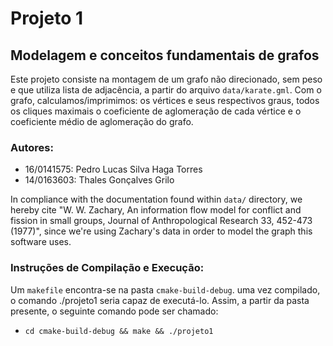 # Projeto 1
## Modelagem e conceitos fundamentais de grafos
Este projeto consiste na montagem de um grafo não direcionado, sem peso e que utiliza lista de adjacência, a partir do
arquivo ```data/karate.gml```. Com o grafo, calculamos/imprimimos: os vértices e seus respectivos graus, todos os
cliques maximais o coeficiente de aglomeração de cada vértice e o coeficiente médio de aglomeração do grafo.

### Autores:
 * 16/0141575: Pedro Lucas Silva Haga Torres
 * 14/0163603: Thales Gonçalves Grilo

In compliance with the documentation found within `data/` directory, we hereby cite "W. W. Zachary, An information flow
model for conflict and fission in small groups, Journal of Anthropological Research 33, 452-473 (1977)", since we're
using Zachary's data in order to model the graph this software uses.

### Instruções de Compilação e Execução:

Um `makefile` encontra-se na pasta `cmake-build-debug`. uma vez compilado, o comando ./projeto1 seria capaz de executá-lo.
Assim, a partir da pasta presente, o seguinte comando pode ser chamado:

  * `cd cmake-build-debug && make && ./projeto1`